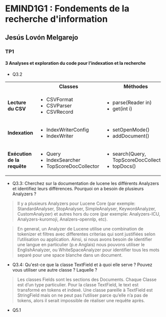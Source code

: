 # EMIND1G1 : Fondements de la recherche d'information

## Jesús Lovón Melgarejo

### TP1

#### 3 Analyses et exploration du code pour l’indexation et la recherche
* Q3.2

<table>
  <tbody>
    <tr>
      <th></th>
      <th align="center">Classes</th>
      <th align="center">Méthodes</th>
    </tr>
    <tr>
      <td><b>Lecture du CSV</b></td>
      <td align="left">
			<ul>
				<li>CSVFormat</li>
				<li>CSVParser</li>
				<li>CSVRecord</li>
			</ul>
		</td>
      <td align="left">
			<ul>
				<li>parse(Reader in)</li>
				<li>get(int i)</li>
			</ul>
		</td>
    </tr>
    <tr>
      <td><b>Indexation</b></td>
      <td align="left">
			<ul>
				<li>IndexWriterConfig</li>
				<li>IndexWriter</li>
			</ul>
		</td>
      <td align="left">
			<ul>
				<li>setOpenMode()</li>
				<li>addDocument()</li>
			</ul>
		</td>
    </tr>
    <tr>
      <td><b>Exécution de la requête</b></td>
      <td align="left">
			<ul>
				<li>Query</li>
				<li>IndexSearcher</li>
				<li>TopScoreDocCollector</li>
			</ul>
		</td>
      <td align="left">
			<ul>
				<li>search(Query, TopScoreDocCollector)</li>
				<li>topDocs()</li>
			</ul>
		</td>
    </tr>
  </tbody>
</table>


* Q3.3: Cherchez sur la documentation de lucene les différents Analyzers et identifiez leurs différences.
Pourquoi on a besoin de plusieurs Analyzers ?


> Il y a plusieurs Analyzers pour Lucene Core (par exemple: StandardAnalyser, StopAnalyser, SimpleAnalyser, KeywordAnalyzer, CustomAnalyzer) et autres hors du core (par exemple: Analyzers-ICU, Analyzers-kuromoji, Analzers-opennlp, etc).

> En general, un Analyzer de Lucene utilise une combination de tokenizer et filtres avec differentes criterias qui sont justifiées selon l’utilisation ou application. Ainsi, si nous avons besoin de identifier  une langue en particulier (p.e Anglais) nous pouvons utiliser le EnglishAnalyzer, ou WhiteSpaceAnalyzer pour identifier tous les mots separé pour une space blanche dans un document.

* Q3.4: Qu'est-ce que la classe TextField et à quoi elle serve ? Pouvez vous utiliser une autre classe ?
Laquelle ?

> Les classes Fields sont les sections des Documents. Chaque Classe est d’un type particulier. Pour la classe TextField, le text est  transformé en tokens et indexé. Une classe pareille à TextField est StringField mais on ne peut pas l’utiliser parce qu’elle n’a pas de tokens, alors il serait impossible de réaliser une requête après.

* Q5.1


